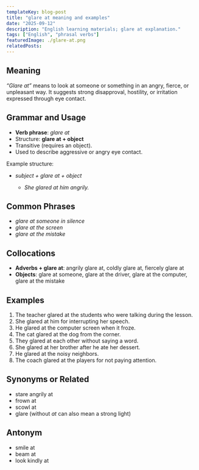 ```yaml
---
templateKey: blog-post
title: "glare at meaning and examples"
date: "2025-09-12"
description: "English learning materials; glare at explanation."
tags: ["English", "phrasal verbs"]
featuredImage: ./glare-at.png
relatedPosts:
---
```


## Meaning

_“Glare at”_ means to look at someone or something in an angry, fierce, or unpleasant way.
It suggests strong disapproval, hostility, or irritation expressed through eye contact.

## Grammar and Usage

- **Verb phrase**: _glare at_
- Structure: **glare at + object**
- Transitive (requires an object).
- Used to describe aggressive or angry eye contact.

Example structure:

- _subject + glare at + object_

  - _She glared at him angrily._

## Common Phrases

- _glare at someone in silence_
- _glare at the screen_
- _glare at the mistake_

## Collocations

- **Adverbs + glare at**: angrily glare at, coldly glare at, fiercely glare at
- **Objects**: glare at someone, glare at the driver, glare at the computer, glare at the mistake

## Examples

1. The teacher glared at the students who were talking during the lesson.
2. She glared at him for interrupting her speech.
3. He glared at the computer screen when it froze.
4. The cat glared at the dog from the corner.
5. They glared at each other without saying a word.
6. She glared at her brother after he ate her dessert.
7. He glared at the noisy neighbors.
8. The coach glared at the players for not paying attention.

## Synonyms or Related

- stare angrily at
- frown at
- scowl at
- glare (without _at_ can also mean a strong light)

## Antonym

- smile at
- beam at
- look kindly at
